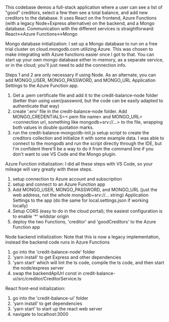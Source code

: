 This codebase demos a full-stack application where a user can see a list of "good" creditors, select a few then see a total balance, and add new creditors to the database. It uses React on the frontend, Azure Functions (with a legacy Node+Express alternative) on the backend, and a Mongo database. Communication with the different services is straightforward:
React<->Azure Functions<->Mongo


Mongo database initialization:
I set up a Mongo database to run on a free trial cluster on cloud.mongodb.com utilizing Azure. This was chosen to make integrating with Azure functions easier once I got to that.
You can start up your own mongo database either in-memory, as a separate service, or in the cloud; you'll just need to add the connection info.

Steps 1 and 2 are only necessary if using Node. As an alternate, you can add MONGO_USER, MONGO_PASSWORD, and MONGO_URL Application Settings to the Azure Function app.

1. Get a .pem certificate file and add it to the credit-balance-node folder (better than using user/password, but the code can be easily adapted to authenticate that way)
2. create '.env' file in the credit-balance-node folder. Add MONGO_CREDENTIALS=<.pem file name> and MONGO_URL=<connection url, something like mongodb+srv://...> to the file, wrapping both values in double quotation marks.
3. run the credit-balance-mongo/db-init.js setup script to create the creditors collection and initialize it with some example data. I was able to connect to the mongodb and run the script directly through the IDE, but I'm confident there'll be a way to do it from the command line if you don't want to use VS Code and the Mongo plugin.


Azure Function initialization:
I did all these steps with VS Code, so your mileage will vary greatly with these steps.

1. setup connection to Azure account and subscription
2. setup and connect to an Azure Function app
3. Add MONGO_USER, MONGO_PASSWORD, and MONGO_URL (just the web address, not the whole mongodb+srv://... string) Application Settings to the app (do the same for local.settings.json if working locally)
4. Setup CORS (easy to do in the cloud portal); the easiest configuration is to enable '*' wildstar origin
5. deploy the two Functions, 'creditor' and 'goodCreditors' to the Azure Function app


Node backend initialization:
Note that this is now a legacy implementation, instead the backend code runs in Azure Functions

1. go into the 'credit-balance-node' folder
2. 'yarn install' to get Express and other dependencies
3. 'yarn start' which will lint the ts code, compile the ts code, and then start the node/express server
4. swap the backendApiUrl const in credit-balance-ui/src/creditor/CreditorService.ts 


React front-end initialization:
1. go into the 'credit-balance-ui' folder
2. 'yarn install' to get dependencies
3. 'yarn start' to start up the react web server
4. navigate to localhost:3000